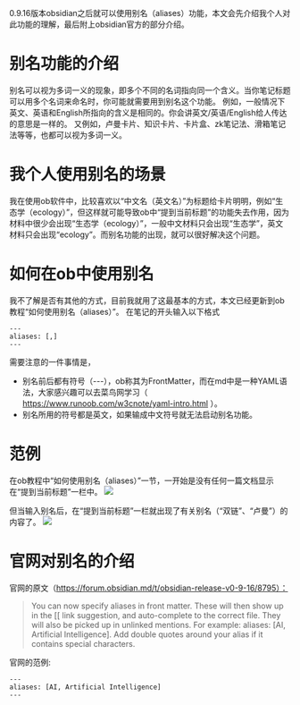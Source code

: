 0.9.16版本obsidian之后就可以使用别名（aliases）功能，本文会先介绍我个人对此功能的理解，最后附上obsidian官方的部分介绍。

# 别名功能的介绍
别名可以视为多词一义的现象，即多个不同的名词指向同一个含义。当你笔记标题可以用多个名词来命名时，你可能就需要用到别名这个功能。
例如，一般情况下英文、英语和English所指向的含义是相同的。你会讲英文/英语/English给人传达的意思是一样的。
又例如，卢曼卡片、知识卡片、卡片盒、zk笔记法、滑箱笔记法等等，也都可以视为多词一义。

# 我个人使用别名的场景
我在使用ob软件中，比较喜欢以“中文名（英文名）”为标题给卡片明明，例如“生态学（ecology）”，但这样就可能导致ob中“提到当前标题”的功能失去作用，因为材料中很少会出现“生态学（ecology）”，一般中文材料只会出现“生态学”，英文材料只会出现“ecology”。而别名功能的出现，就可以很好解决这个问题。

# 如何在ob中使用别名
我不了解是否有其他的方式，目前我就用了这最基本的方式，本文已经更新到ob教程“如何使用别名（aliases）”。
在笔记的开头输入以下格式
```
---
aliases: [,]
---
```

需要注意的一件事情是，
- 别名前后都有符号（---），ob称其为FrontMatter，而在md中是一种YAML语法，大家感兴趣可以去菜鸟网学习（ https://www.runoob.com/w3cnote/yaml-intro.html ）。
- 别名所用的符号都是英文，如果输成中文符号就无法启动别名功能。

# 范例
在ob教程中“如何使用别名（aliases）”一节，一开始是没有任何一篇文档显示在“提到当前标题”一栏中。
![](https://gitee.com/cyddgi/picture-store/raw/master/img/20201203191942.png)

但当输入别名后，在“提到当前标题”一栏就出现了有关别名（“双链”、“卢曼”）的内容了。
![](https://gitee.com/cyddgi/picture-store/raw/master/img/20201203192123.png)


# 官网对别名的介绍
官网的原文（https://forum.obsidian.md/t/obsidian-release-v0-9-16/8795）：
> You can now specify aliases in front matter. These will then show up in the [[ link suggestion, and auto-complete to the correct file. They will also be picked up in unlinked mentions. For example: aliases: [AI, Artificial Intelligence]. Add double quotes around your alias if it contains special characters.

官网的范例:
```
---
aliases: [AI, Artificial Intelligence]
---
```

